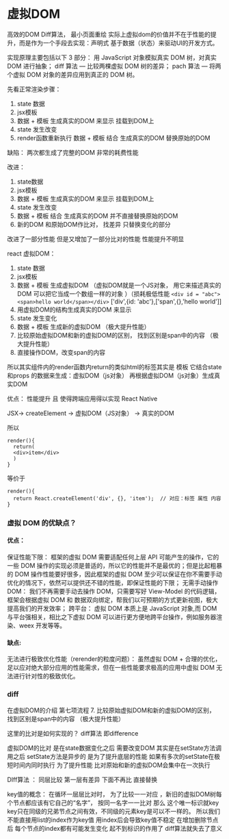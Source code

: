 # 虚拟DOM 
高效的DOM Diff算法， 最小页面重绘
实际上虚拟dom的价值并不在于性能的提升，而是作为一个手段去实现：声明式 基于数据（状态）来驱动UI的开发方式。

实现原理主要包括以下 3 部分：
用 JavaScript 对象模拟真实 DOM 树，对真实 DOM 进行抽象；
diff 算法 — 比较两棵虚拟 DOM 树的差异；
pach 算法 — 将两个虚拟 DOM 对象的差异应用到真正的 DOM 树。


先看正常渲染步骤：
1. state 数据
2. jsx模板
3. 数据 + 模板 生成真实的DOM 来显示 挂载到DOM上
4. state 发生改变
5. render函数重新执行 数据 + 模板 结合 生成真实的DOM 替换原始的DOM

缺陷：
两次都生成了完整的DOM
非常的耗费性能

改进：
1. state数据
2. jsx模板
3. 数据 + 模板 生成真实的DOM 来显示 挂载到DOM上
4. state 发生改变
5. 数据 + 模板 结合 生成真实的DOM 并不直接替换原始的DOM
6. 新的DOM 和原始DOM作比对， 找差异 只替换变化的部分

改进了一部分性能 但是又增加了一部分比对的性能  性能提升不明显

react 虚拟DOM：
1. state 数据
2. jsx模板
3. 数据 + 模板 生成虚拟DOM （虚拟DOM就是一个JS对象， 用它来描述真实的DOM  可以把它当成一个数组一样的对象 ）（损耗极低性能
`<div id = "abc"><span>hello world</span></div>`
['div',{id: 'abc'},['span',{},'hello world']]
4. 用虚拟DOM的结构生成真实的DOM 来显示
5. state 发生变化
6. 数据 + 模板 生成新的虚拟DOM （极大提升性能）
7. 比较原始虚拟DOM和新的虚拟DOM的区别， 找到区别是span中的内容 （极大提升性能）
8. 直接操作DOM，改变span的内容

所以其实组件内的render函数内return的类似html的标签其实是 模板 它结合state和props 的数据来生成：虚拟DOM（js对象）
再根据虚拟DOM（js对象）生成真实DOM

优点： 性能提升 且 使得跨端应用得以实现 React Native

JSX-> createElement -> 虚拟DOM（JS对象） -> 真实的DOM

所以
```
render(){
  return(
  <div>item</div>
  )
}
```

等价于
```
render(){
  return React.createElement('div', {}, 'item');  // 对应：标签 属性 内容
}
```


### 虚拟 DOM 的优缺点？

#### 优点：
保证性能下限： 框架的虚拟 DOM 需要适配任何上层 API 可能产生的操作，它的一些 DOM 操作的实现必须是普适的，所以它的性能并不是最优的；但是比起粗暴的 DOM 操作性能要好很多，因此框架的虚拟 DOM 至少可以保证在你不需要手动优化的情况下，依然可以提供还不错的性能，即保证性能的下限；
无需手动操作 DOM： 我们不再需要手动去操作 DOM，只需要写好 View-Model 的代码逻辑，框架会根据虚拟 DOM 和 数据双向绑定，帮我们以可预期的方式更新视图，极大提高我们的开发效率；
跨平台： 虚拟 DOM 本质上是 JavaScript 对象,而 DOM 与平台强相关，相比之下虚拟 DOM 可以进行更方便地跨平台操作，例如服务器渲染、weex 开发等等。

#### 缺点:
无法进行极致优化性能（rerender的粒度问题）： 虽然虚拟 DOM + 合理的优化，足以应对绝大部分应用的性能需求，但在一些性能要求极高的应用中虚拟 DOM 无法进行针对性的极致优化。

### diff
在虚拟DOM的介绍 第七项流程
7. 比较原始虚拟DOM和新的虚拟DOM的区别， 找到区别是span中的内容 （极大提升性能）

这里的比对是如何实现的？
diff算法  即difference

虚拟DOM的比对 是在state数据变化之后 需要改变DOM
其实是在setState方法调用之后
setState方法是异步的 是为了提升底层的性能
如果有多次的setState在极短时间内同时执行 为了提升性能 比对原始和新的虚拟DOM会集中在一次执行

DIff算法 ：
同层比较
第一层有差异 下面不再比 直接替换

key值的概念：
在循环一层层比对时， 为了比较一一对应 ，新旧的虚拟DOM树每个节点都应该有它自己的“名字”， 按同一名字一一比对
那么 这个唯一标识就key
key只在同级的兄弟节点之间有效，不同级的元素key是可以不一样的。
所以我们不能直接用list的index作为key值 用index后会导致key值不稳定 在增加删除节点后 每个节点的index都有可能发生变化 起不到标识的作用了 diff算法就失去了意义
